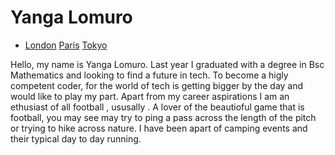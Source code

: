 <h1>Yanga Lomuro</h1>
<nav background: #ccc>
<ul>
  <li>
    <a href="#">London</a>
    <a href="#">Paris</a>
    <a href="#">Tokyo</a>
  </li>
</ul> 
</nav>
<body>
  Hello, my name is Yanga Lomuro. Last year I graduated with a degree in Bsc Mathematics and looking to find a future in tech.
  To become a higly competent coder, for the world of tech is getting bigger by the day and would like to play my part. Apart from my career aspirations 
  I am an ethusiast of all football , ususally . A 
  lover of the beautioful game that is football, you may see may try to ping a pass across the length of the pitch or trying to hike across nature. I have 
  been apart of camping events and their typical day to day running. 
</body>

